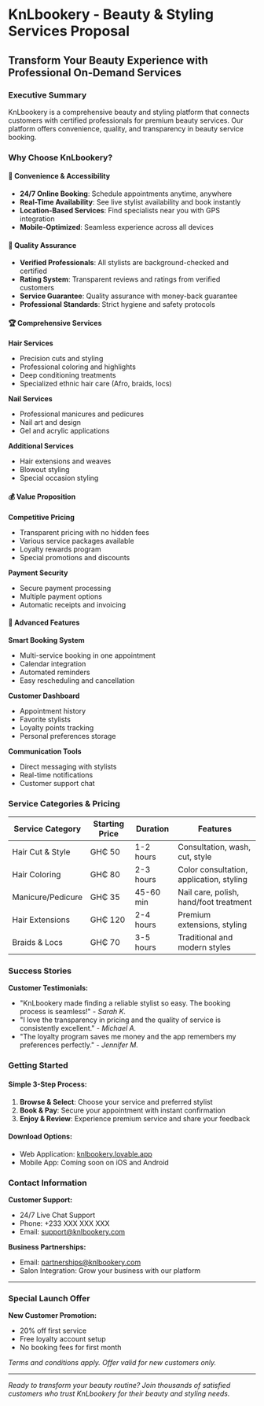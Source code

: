 # KnLbookery - Beauty & Styling Services Proposal

## Transform Your Beauty Experience with Professional On-Demand Services

### Executive Summary

KnLbookery is a comprehensive beauty and styling platform that connects customers with certified professionals for premium beauty services. Our platform offers convenience, quality, and transparency in beauty service booking.

### Why Choose KnLbookery?

#### 🎯 **Convenience & Accessibility**
- **24/7 Online Booking**: Schedule appointments anytime, anywhere
- **Real-Time Availability**: See live stylist availability and book instantly
- **Location-Based Services**: Find specialists near you with GPS integration
- **Mobile-Optimized**: Seamless experience across all devices

#### 💎 **Quality Assurance**
- **Verified Professionals**: All stylists are background-checked and certified
- **Rating System**: Transparent reviews and ratings from verified customers
- **Service Guarantee**: Quality assurance with money-back guarantee
- **Professional Standards**: Strict hygiene and safety protocols

#### 🏆 **Comprehensive Services**

**Hair Services**
- Precision cuts and styling
- Professional coloring and highlights
- Deep conditioning treatments
- Specialized ethnic hair care (Afro, braids, locs)

**Nail Services**
- Professional manicures and pedicures
- Nail art and design
- Gel and acrylic applications

**Additional Services**
- Hair extensions and weaves
- Blowout styling
- Special occasion styling

#### 💰 **Value Proposition**

**Competitive Pricing**
- Transparent pricing with no hidden fees
- Various service packages available
- Loyalty rewards program
- Special promotions and discounts

**Payment Security**
- Secure payment processing
- Multiple payment options
- Automatic receipts and invoicing

#### 📱 **Advanced Features**

**Smart Booking System**
- Multi-service booking in one appointment
- Calendar integration
- Automated reminders
- Easy rescheduling and cancellation

**Customer Dashboard**
- Appointment history
- Favorite stylists
- Loyalty points tracking
- Personal preferences storage

**Communication Tools**
- Direct messaging with stylists
- Real-time notifications
- Customer support chat

### Service Categories & Pricing

| Service Category | Starting Price | Duration | Features |
|-----------------|---------------|----------|----------|
| Hair Cut & Style | GH₵ 50 | 1-2 hours | Consultation, wash, cut, style |
| Hair Coloring | GH₵ 80 | 2-3 hours | Color consultation, application, styling |
| Manicure/Pedicure | GH₵ 35 | 45-60 min | Nail care, polish, hand/foot treatment |
| Hair Extensions | GH₵ 120 | 2-4 hours | Premium extensions, styling |
| Braids & Locs | GH₵ 70 | 3-5 hours | Traditional and modern styles |

### Success Stories

**Customer Testimonials:**
- "KnLbookery made finding a reliable stylist so easy. The booking process is seamless!" - *Sarah K.*
- "I love the transparency in pricing and the quality of service is consistently excellent." - *Michael A.*
- "The loyalty program saves me money and the app remembers my preferences perfectly." - *Jennifer M.*

### Getting Started

#### Simple 3-Step Process:
1. **Browse & Select**: Choose your service and preferred stylist
2. **Book & Pay**: Secure your appointment with instant confirmation
3. **Enjoy & Review**: Experience premium service and share your feedback

#### Download Options:
- Web Application: [knlbookery.lovable.app](https://knlbookery.lovable.app)
- Mobile App: Coming soon on iOS and Android

### Contact Information

**Customer Support:**
- 24/7 Live Chat Support
- Phone: +233 XXX XXX XXX
- Email: support@knlbookery.com

**Business Partnerships:**
- Email: partnerships@knlbookery.com
- Salon Integration: Grow your business with our platform

---

### Special Launch Offer

**New Customer Promotion:**
- 20% off first service
- Free loyalty account setup
- No booking fees for first month

*Terms and conditions apply. Offer valid for new customers only.*

---

*Ready to transform your beauty routine? Join thousands of satisfied customers who trust KnLbookery for their beauty and styling needs.*